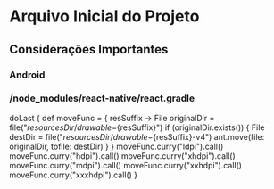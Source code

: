 # Arquivo Inicial do Projeto

## Considerações Importantes

### Android
### /node_modules/react-native/react.gradle 
doLast {
                    def moveFunc = { resSuffix ->
                        File originalDir = file("${resourcesDir}/drawable-${resSuffix}")
                        if (originalDir.exists()) {
                            File destDir = file("${resourcesDir}/drawable-${resSuffix}-v4")
                            ant.move(file: originalDir, tofile: destDir)
                        }
                    }
                    moveFunc.curry("ldpi").call()
                    moveFunc.curry("hdpi").call()
                    moveFunc.curry("xhdpi").call()
                    moveFunc.curry("mdpi").call()
                    moveFunc.curry("xxhdpi").call()
                    moveFunc.curry("xxxhdpi").call()
                }

